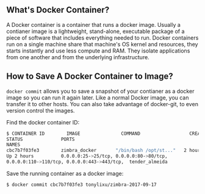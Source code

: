 ## What's Docker Container?
A Docker container is a container that runs a docker image. Usually a contianer
image is a lightweight, stand-alone, executable package of a piece of software
that includes everything needed to run. Docker containers run on a single
machine share that machine's OS kernel and resources, they starts instantly and
use less compute and RAM. They isolate applications from one another and from
the underlying infrastructure.

## How to Save A Docker Container to Image?
`docker commit` allows you to save a snapshot of your contianer as a docker
image so you can run it again later. Like a normal Docker image, you can
transfer it to other hosts. You can also take advantage of docker-git, to even
version control the images.

Find the docker container ID:
```bash
$ CONTAINER ID        IMAGE               COMMAND                  CREATED
STATUS              PORTS
NAMES
cbc7b7f03fe3        zimbra_docker       "/bin/bash /opt/st..."   2 hours ago
Up 2 hours          0.0.0.0:25->25/tcp, 0.0.0.0:80->80/tcp,
0.0.0.0:110->110/tcp, 0.0.0.0:443->443/tcp,  tender_almeida
```

Save the running container as a docker image:
```bash
$ docker commit cbc7b7f03fe3 tonylixu/zimbra-2017-09-17
```
